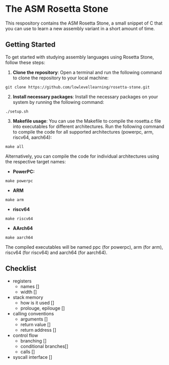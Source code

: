 # The ASM Rosetta Stone
This respository contains the ASM Rosetta Stone, a small snippet of C
that you can use to learn a new assembly variant in a short amount of 
time.

## Getting Started
To get started with studying assembly languages using Rosetta Stone, follow these steps:

1. **Clone the repository**: Open a terminal and run the following command to clone the repository to your local machine:

```
git clone https://github.com/lowlevellearning/rosetta-stone.git
```
2. **Install necessary packages**: Install the necessary packages on your system by running the following command:
```
./setup.sh
```
3. **Makefile usage**: You can use the Makefile to compile the rosetta.c file into executables for different architectures. Run the following command to compile the code for all supported architectures (powerpc, arm, riscv64, aarch64):
```
make all
```
Alternatively, you can compile the code for individual architectures using the respective target names:
* **PowerPC:**
```
make powerpc
```
* **ARM**
```
make arm
```
* **riscv64**
```
make riscv64
```
* **AArch64**
```
make aarch64
```
The compiled executables will be named ppc (for powerpc), arm (for arm), riscv64 (for riscv64) and aarch64 (for aarch64).

## Checklist
- registers
	- names []
	- width []
- stack memory
	- how is it used []
	- prolouge, epilouge []
- calling conventions
	- arguments []
	- return value []
	- return address []
- control flow
	- branching []
	- conditional branches[]
	- calls []
- syscall interface []






